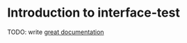 # Introduction to interface-test

TODO: write [great documentation](http://jacobian.org/writing/what-to-write/)
